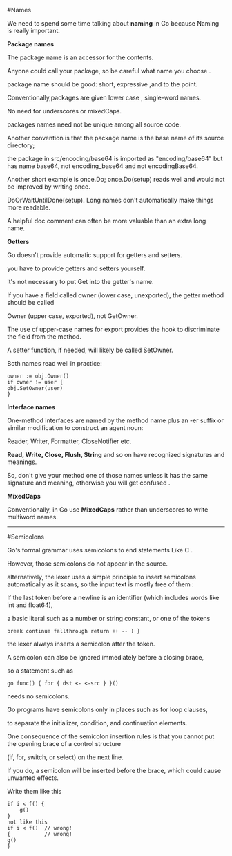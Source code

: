 
#Names

We need to spend some time talking about **naming** in Go because Naming is really important.

**Package names**

The package name is an accessor for the contents. 

Anyone could call your package, so be careful what name you choose .

package name should be good: short, expressive ,and  to the point.

Conventionally,packages are given lower case , single-word names.

No need for underscores or mixedCaps. 

packages names need not be unique among all source code.

Another convention is that the package name is the base name of its source directory;

the package in src/encoding/base64 is imported as "encoding/base64" but has name base64, not encoding_base64 and not encodingBase64.

Another short example is once.Do; once.Do(setup) reads well and would not be improved by writing once.

DoOrWaitUntilDone(setup). Long names don't automatically make things more readable.

A helpful doc comment can often be more valuable than an extra long name.

**Getters**

Go doesn't provide automatic support for getters and setters.

you have to provide getters and setters yourself.

it's not necessary to put Get into the getter's name.

If you have a field called owner (lower case, unexported), the getter method should be called 

Owner (upper case, exported), not GetOwner. 

The use of upper-case names for export provides the hook to discriminate the field from the method.

A setter function, if needed, will likely be called SetOwner. 

Both names read well in practice:

    owner := obj.Owner()
    if owner != user {
    obj.SetOwner(user)
    }

**Interface names**

One-method interfaces are named by the method name plus an -er suffix or similar modification to construct an agent noun:

Reader, Writer, Formatter, CloseNotifier etc.

**Read, Write, Close, Flush, String** and so on have recognized signatures and meanings. 

So, don't give your method one of those names unless it has the same signature and meaning, otherwise you will get confused .



**MixedCaps**

Conventionally, in Go use **MixedCaps**  rather than underscores to write multiword names.
 
---------------------------------------------------------------------------------

#Semicolons

Go's formal grammar uses semicolons to end statements Like C .

However, those semicolons do not appear in the source.

alternatively, the lexer uses a simple principle to insert semicolons automatically as it scans, so the input text is mostly free of them :

If the last token before a newline is an identifier (which includes words like int and float64),

a basic literal such as a number or string constant, or one of the tokens

    break continue fallthrough return ++ -- ) }
    
    
the lexer always inserts a semicolon after the token.


A semicolon can also be ignored immediately before a closing brace, 

so a statement such as

    go func() { for { dst <- <-src } }()
    
needs no semicolons. 

Go programs have semicolons only in places such as for loop clauses, 

to separate the initializer, condition, and continuation elements.


One consequence of the semicolon insertion rules is that you cannot put the opening brace of a control structure

(if, for, switch, or select) on the next line.

If you do, a semicolon will be inserted before the brace, which could cause unwanted effects.

Write them like this

    if i < f() {
        g()
    }
    not like this
    if i < f()  // wrong!
    {           // wrong!
    g()
    }
